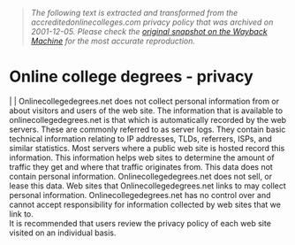 > *The following text is extracted and transformed from the accreditedonlinecolleges.com privacy policy that was archived on 2001-12-05. Please check the [original snapshot on the Wayback Machine](https://web.archive.org/web/20011205120155id_/http%3A//www.onlinecollegedegrees.net/privacy.html) for the most accurate reproduction.*

# Online college degrees - privacy

|  | Onlinecollegedegrees.net does not collect personal information from or about visitors and users of the web site. The information that is available to onlinecollegedegrees.net is that which is automatically recorded by the web servers. These are commonly referred to as server logs. They contain basic technical information relating to IP addresses, TLDs, referrers, ISPs, and similar statistics. Most servers where a public web site is hosted record this information. This information helps web sites to determine the amount of traffic they get and where that traffic originates from. This data does not contain personal information. Onlinecollegedegrees.net does not sell, or lease this data. Web sites that Onlinecollegedegrees.net links to may collect personal information. Onlinecollegedegrees.net has no control over and cannot accept responsibility for information collected by web sites that we link to.   
It is recommended that users review the privacy policy of each web site visited on an individual basis.   

